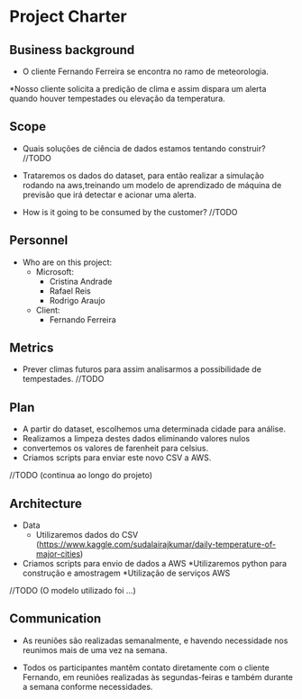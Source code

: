 # Project Charter

## Business background

* O cliente Fernando Ferreira se encontra no ramo de meteorologia.

*Nosso cliente solicita a predição de clima e assim dispara um alerta quando houver tempestades ou elevação da temperatura.

## Scope
*  Quais soluções de ciência de dados estamos tentando construir? //TODO

* Trataremos os dados do dataset, para então realizar a simulação rodando na aws,treinando um modelo de aprendizado de máquina de previsão que irá detectar e acionar uma alerta.

* How is it going to be consumed by the customer? //TODO

## Personnel
* Who are on this project:
	* Microsoft:
		* Cristina Andrade
		* Rafael Reis
		* Rodrigo Araujo
	* Client:
		* Fernando Ferreira

	
## Metrics
*  Prever climas futuros para assim analisarmos a possibilidade de tempestades. //TODO


## Plan
* A partir do dataset, escolhemos uma determinada cidade para análise.
* Realizamos a limpeza destes dados eliminando valores nulos
* convertemos os valores de farenheit para celsius.
* Criamos scripts para enviar este novo CSV a AWS.

//TODO (continua ao longo do projeto)

## Architecture
* Data
  * Utilizaremos dados do CSV  (https://www.kaggle.com/sudalairajkumar/daily-temperature-of-major-cities)
* Criamos scripts para envio de dados a AWS
	*Utilizaremos python para construção e amostragem
	*Utilização de serviços AWS


//TODO (O modelo utilizado foi …)



## Communication
* As reuniões são realizadas semanalmente, e havendo necessidade nos reunimos mais de uma vez na semana.

* Todos os participantes mantêm contato diretamente com o cliente Fernando, em reuniões realizadas às segundas-feiras e também durante a semana conforme necessidades.

